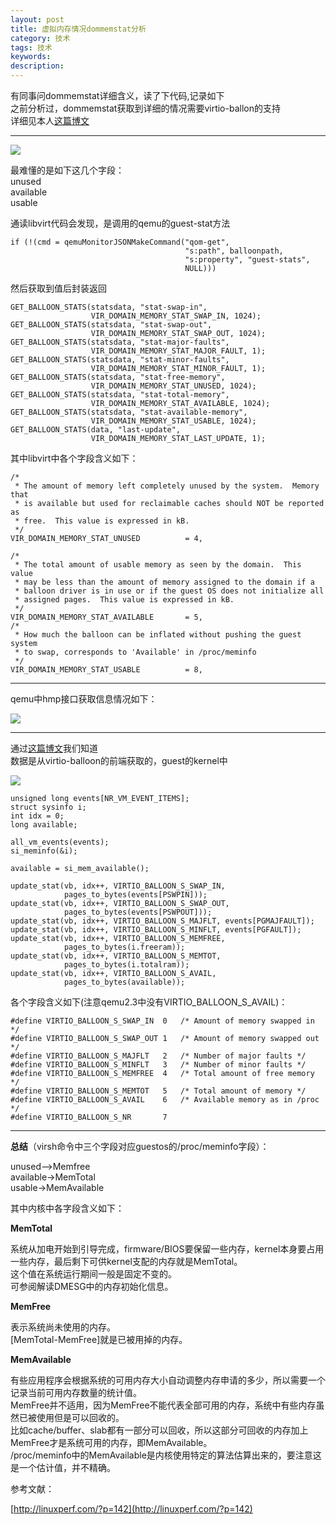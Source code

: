 ```yaml
---
layout: post
title: 虚拟内存情况dommemstat分析
category: 技术
tags: 技术
keywords:
description: 
---
```


有同事问dommemstat详细含义，读了下代码,记录如下  
之前分析过，dommemstat获取到详细的情况需要virtio-ballon的支持  
详细见本人[这篇博文](www.hanbaoying.com/2017/03/20/Virtio-Balloon.html) 


----------

![](https://i.imgur.com/HnxilOk.png)


最难懂的是如下这几个字段：  
unused  
available  
usable  


通读libvirt代码会发现，是调用的qemu的guest-stat方法

    if (!(cmd = qemuMonitorJSONMakeCommand("qom-get",
                                           "s:path", balloonpath,
                                           "s:property", "guest-stats",
                                           NULL)))
                                           
然后获取到值后封装返回


    GET_BALLOON_STATS(statsdata, "stat-swap-in",
                      VIR_DOMAIN_MEMORY_STAT_SWAP_IN, 1024);
    GET_BALLOON_STATS(statsdata, "stat-swap-out",
                      VIR_DOMAIN_MEMORY_STAT_SWAP_OUT, 1024);
    GET_BALLOON_STATS(statsdata, "stat-major-faults",
                      VIR_DOMAIN_MEMORY_STAT_MAJOR_FAULT, 1);
    GET_BALLOON_STATS(statsdata, "stat-minor-faults",
                      VIR_DOMAIN_MEMORY_STAT_MINOR_FAULT, 1);
    GET_BALLOON_STATS(statsdata, "stat-free-memory",
                      VIR_DOMAIN_MEMORY_STAT_UNUSED, 1024);
    GET_BALLOON_STATS(statsdata, "stat-total-memory",
                      VIR_DOMAIN_MEMORY_STAT_AVAILABLE, 1024);
    GET_BALLOON_STATS(statsdata, "stat-available-memory",
                      VIR_DOMAIN_MEMORY_STAT_USABLE, 1024);
    GET_BALLOON_STATS(data, "last-update",
                      VIR_DOMAIN_MEMORY_STAT_LAST_UPDATE, 1);
                      
其中libvirt中各个字段含义如下：

    /*
     * The amount of memory left completely unused by the system.  Memory that
     * is available but used for reclaimable caches should NOT be reported as
     * free.  This value is expressed in kB.
     */
    VIR_DOMAIN_MEMORY_STAT_UNUSED          = 4,

    /*
     * The total amount of usable memory as seen by the domain.  This value
     * may be less than the amount of memory assigned to the domain if a
     * balloon driver is in use or if the guest OS does not initialize all
     * assigned pages.  This value is expressed in kB.
     */
    VIR_DOMAIN_MEMORY_STAT_AVAILABLE       = 5,
    /*
     * How much the balloon can be inflated without pushing the guest system
     * to swap, corresponds to 'Available' in /proc/meminfo
     */
    VIR_DOMAIN_MEMORY_STAT_USABLE          = 8,


----------

qemu中hmp接口获取信息情况如下：  

![](https://i.imgur.com/IEF6WXv.png)

----------

通过[这篇博文](www.hanbaoying.com/2017/03/20/Virtio-Balloon.html)我们知道  
数据是从virtio-balloon的前端获取的，guest的kernel中

![](https://i.imgur.com/qQiAijP.png)

	unsigned long events[NR_VM_EVENT_ITEMS];
	struct sysinfo i;
	int idx = 0;
	long available;

	all_vm_events(events);
	si_meminfo(&i);

	available = si_mem_available();

	update_stat(vb, idx++, VIRTIO_BALLOON_S_SWAP_IN,
				pages_to_bytes(events[PSWPIN]));
	update_stat(vb, idx++, VIRTIO_BALLOON_S_SWAP_OUT,
				pages_to_bytes(events[PSWPOUT]));
	update_stat(vb, idx++, VIRTIO_BALLOON_S_MAJFLT, events[PGMAJFAULT]);
	update_stat(vb, idx++, VIRTIO_BALLOON_S_MINFLT, events[PGFAULT]);
	update_stat(vb, idx++, VIRTIO_BALLOON_S_MEMFREE,
				pages_to_bytes(i.freeram));
	update_stat(vb, idx++, VIRTIO_BALLOON_S_MEMTOT,
				pages_to_bytes(i.totalram));
	update_stat(vb, idx++, VIRTIO_BALLOON_S_AVAIL,
				pages_to_bytes(available));


各个字段含义如下(注意qemu2.3中没有VIRTIO_BALLOON_S_AVAIL)：  

	#define VIRTIO_BALLOON_S_SWAP_IN  0   /* Amount of memory swapped in */
	#define VIRTIO_BALLOON_S_SWAP_OUT 1   /* Amount of memory swapped out */
	#define VIRTIO_BALLOON_S_MAJFLT   2   /* Number of major faults */
	#define VIRTIO_BALLOON_S_MINFLT   3   /* Number of minor faults */
	#define VIRTIO_BALLOON_S_MEMFREE  4   /* Total amount of free memory */
	#define VIRTIO_BALLOON_S_MEMTOT   5   /* Total amount of memory */
	#define VIRTIO_BALLOON_S_AVAIL    6   /* Available memory as in /proc */
	#define VIRTIO_BALLOON_S_NR       7



----------

**总结**（virsh命令中三个字段对应guestos的/proc/meminfo字段）：  

unused——>Memfree  
available->MemTotal  
usable->MemAvailable  


其中内核中各字段含义如下：  

**MemTotal**

系统从加电开始到引导完成，firmware/BIOS要保留一些内存，kernel本身要占用一些内存，最后剩下可供kernel支配的内存就是MemTotal。  
这个值在系统运行期间一般是固定不变的。  
可参阅解读DMESG中的内存初始化信息。

**MemFree**

表示系统尚未使用的内存。  
[MemTotal-MemFree]就是已被用掉的内存。

**MemAvailable**

有些应用程序会根据系统的可用内存大小自动调整内存申请的多少，所以需要一个记录当前可用内存数量的统计值。  
MemFree并不适用，因为MemFree不能代表全部可用的内存，系统中有些内存虽然已被使用但是可以回收的。  
比如cache/buffer、slab都有一部分可以回收，所以这部分可回收的内存加上MemFree才是系统可用的内存，即MemAvailable。  
/proc/meminfo中的MemAvailable是内核使用特定的算法估算出来的，要注意这是一个估计值，并不精确。



参考文献：

[http://linuxperf.com/?p=142](http://linuxperf.com/?p=142)